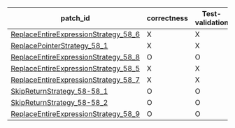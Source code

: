  | patch_id |correctness |Test-validation |NPEX-validation |
 |--- | --- | --- | --- | 
 | [ReplaceEntireExpressionStrategy_58_6](./patches/ReplaceEntireExpressionStrategy_58_6/patch.java#L59) | X | X | X | 
 | [ReplacePointerStrategy_58_1](./patches/ReplacePointerStrategy_58_1/patch.java#L59) | X | X | X | 
 | [ReplaceEntireExpressionStrategy_58_8](./patches/ReplaceEntireExpressionStrategy_58_8/patch.java#L59) | O | O | O | 
 | [ReplaceEntireExpressionStrategy_58_5](./patches/ReplaceEntireExpressionStrategy_58_5/patch.java#L59) | X | X | X | 
 | [ReplaceEntireExpressionStrategy_58_7](./patches/ReplaceEntireExpressionStrategy_58_7/patch.java#L59) | X | X | X | 
 | [SkipReturnStrategy_58-58_1](./patches/SkipReturnStrategy_58-58_1/patch.java#L59) | O | O | O | 
 | [SkipReturnStrategy_58-58_2](./patches/SkipReturnStrategy_58-58_2/patch.java#L59) | O | O | X | 
 | [ReplaceEntireExpressionStrategy_58_9](./patches/ReplaceEntireExpressionStrategy_58_9/patch.java#L59) | O | O | X | 
